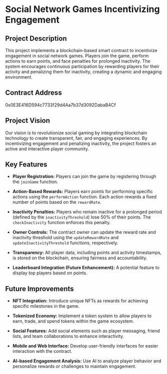 # Social Network Games Incentivizing Engagement

## Project Description
This project implements a blockchain-based smart contract to incentivize engagement in social network games. Players join the game, perform actions to earn points, and face penalties for prolonged inactivity. The system encourages continuous participation by rewarding players for their activity and penalizing them for inactivity, creating a dynamic and engaging environment.

## Contract Address
0x0E3E416D594c7733f29d4Aa7b37d3092DabaB4Cf

## Project Vision
Our vision is to revolutionize social gaming by integrating blockchain technology to create transparent, fair, and engaging experiences. By incentivizing engagement and penalizing inactivity, the project fosters an active and interactive player community.

## Key Features
- **Player Registration:**
  Players can join the game by registering through the `joinGame` function.

- **Action-Based Rewards:**
  Players earn points for performing specific actions using the `performAction` function. Each action rewards a fixed number of points based on the `rewardRate`.

- **Inactivity Penalties:**
  Players who remain inactive for a prolonged period (defined by the `inactivityThreshold`) lose 50% of their points. The `checkInactivity` function enforces this penalty.

- **Owner Controls:**
  The contract owner can update the reward rate and inactivity threshold using the `updateRewardRate` and `updateInactivityThreshold` functions, respectively.

- **Transparency:**
  All player data, including points and activity timestamps, is stored on the blockchain, ensuring fairness and accountability.

- **Leaderboard Integration (Future Enhancement):**
  A potential feature to display top players based on points.

## Future Improvements
- **NFT Integration:**
  Introduce unique NFTs as rewards for achieving specific milestones in the game.

- **Tokenized Economy:**
  Implement a token system to allow players to earn, trade, and spend tokens within the game ecosystem.

- **Social Features:**
  Add social elements such as player messaging, friend lists, and team collaborations to enhance interactivity.

- **Mobile and Web Interface:**
  Develop user-friendly interfaces for easier interaction with the contract.

- **AI-based Engagement Analysis:**
  Use AI to analyze player behavior and personalize rewards or challenges to maintain engagement.



 
